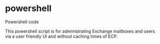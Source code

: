 # powershell
Powershell code

This powershell script is for administrating Exchange mailboxes and users via a user friendly UI and without caching times of ECP.
